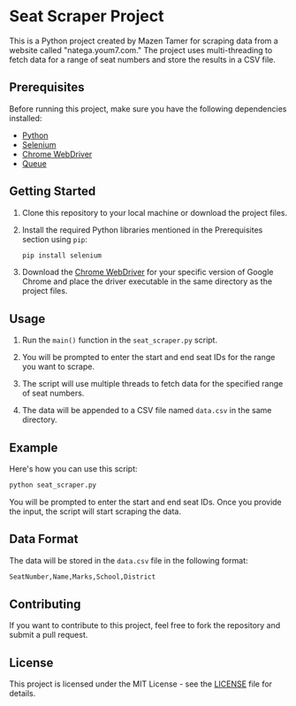 # Seat Scraper Project

This is a Python project created by Mazen Tamer for scraping data from a website called "natega.youm7.com." The project uses multi-threading to fetch data for a range of seat numbers and store the results in a CSV file.

## Prerequisites

Before running this project, make sure you have the following dependencies installed:

- [Python](https://www.python.org/downloads/)
- [Selenium](https://selenium-python.readthedocs.io/)
- [Chrome WebDriver](https://sites.google.com/chromium.org/driver/)
- [Queue](https://docs.python.org/3/library/queue.html)

## Getting Started

1. Clone this repository to your local machine or download the project files.
   
2. Install the required Python libraries mentioned in the Prerequisites section using `pip`:

   ```bash
   pip install selenium
   ```
   
3. Download the [Chrome WebDriver](https://sites.google.com/chromium.org/driver/) for your specific version of Google Chrome and place the driver executable in the same directory as the project files.

## Usage

1. Run the `main()` function in the `seat_scraper.py` script.

2. You will be prompted to enter the start and end seat IDs for the range you want to scrape.

3. The script will use multiple threads to fetch data for the specified range of seat numbers.

4. The data will be appended to a CSV file named `data.csv` in the same directory.

## Example

Here's how you can use this script:

   ```bash
   python seat_scraper.py
   ```

You will be prompted to enter the start and end seat IDs. Once you provide the input, the script will start scraping the data.

## Data Format

The data will be stored in the `data.csv` file in the following format:
   ```bash
   SeatNumber,Name,Marks,School,District
   ```

## Contributing

If you want to contribute to this project, feel free to fork the repository and submit a pull request.

## License

This project is licensed under the MIT License - see the [LICENSE](LICENSE) file for details.




